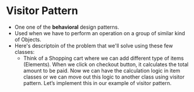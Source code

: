 # Visitor Pattern

- One one of the **behavioral** design patterns.
- Used when we have to perform an operation on a group of similar kind of Objects.
- Here's descriptoin of the problem that we'll solve using these few classes:
  * Think of a Shopping cart where we can add different type of items (Elements). When we click on checkout button, it calculates the total amount to be paid. Now we can have the calculation logic in item classes or we can move out this logic to another class using visitor pattern. Let’s implement this in our example of visitor pattern.
